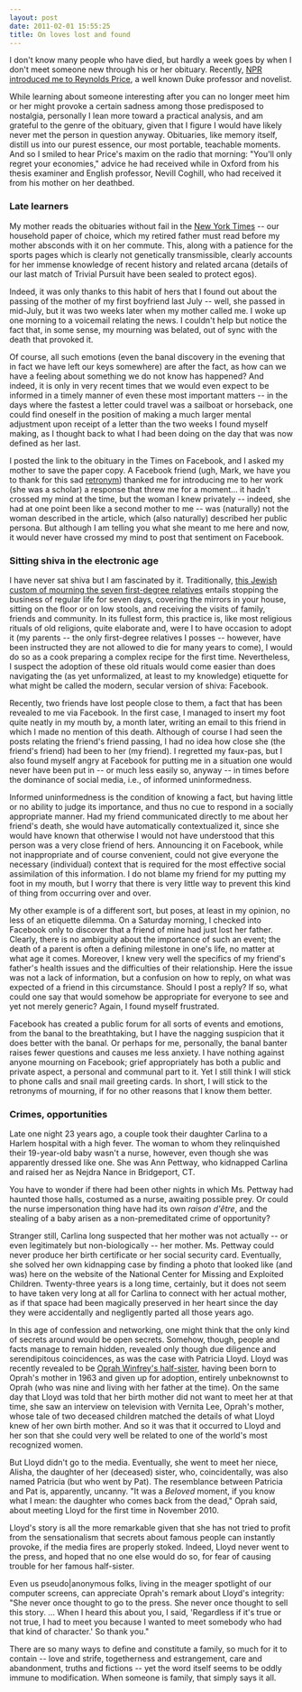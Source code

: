 ```yaml
---
layout: post
date: 2011-02-01 15:55:25
title: On loves lost and found
---
```


I don't know many people who have died, but hardly a week goes by when I don't meet someone new through his or her obituary. Recently, [NPR introduced me to Reynolds Price](http://www.npr.org/2011/01/20/133094306/novelist-professor-reynolds-price-dies), a well known Duke professor and novelist. 

While learning about someone interesting after you can no longer meet him or her might provoke a certain sadness among those predisposed to nostalgia, personally I lean more toward a practical analysis, and am grateful to the genre of the obituary, given that I figure I would have likely never met the person in question anyway. Obituaries, like memory itself, distill us into our purest essence, our most portable, teachable moments. And so I smiled to hear Price's maxim on the radio that morning: "You'll only regret your economies," advice he had received while in Oxford from his thesis examiner and English professor, Nevill Coghill, who had received it from his mother on her deathbed. 

### Late learners
My mother reads the obituaries without fail in the [New York Times](http://www.nytimes.com) -- our household paper of choice, which my retired father must read before my mother absconds with it on her commute. This, along with a patience for the sports pages which is clearly not genetically transmissible, clearly accounts for her immense knowledge of recent history and related arcana (details of our last match of Trivial Pursuit have been sealed to protect egos). 

Indeed, it was only thanks to this habit of hers that I found out about the passing of the mother of my first boyfriend last July -- well, she passed in mid-July, but it was two weeks later when my mother called me. I woke up one morning to a voicemail relating the news. I couldn't help but notice the fact that, in some sense, my mourning was belated, out of sync with the death that provoked it. 

Of course, all such emotions (even the banal discovery in the evening that in fact we have left our keys somewhere) are after the fact, as how can we have a feeling about something we do not know has happened? And indeed, it is only in very recent times that we would even expect to be informed in a timely manner of even these most important matters -- in the days where the fastest a letter could travel was a sailboat or horseback, one could find oneself in the position of making a much larger mental adjustment upon receipt of a letter than the two weeks I found myself making, as I thought back to what I had been doing on the day that was now defined as her last. 

I posted the link to the obituary in the Times on Facebook, and I asked my mother to save the paper copy. A Facebook friend (ugh, Mark, we have you to thank for this sad [retronym](http://www.nytimes.com/1995/03/19/magazine/on-language-return-of-the-retronyms.html)) thanked me for introducing me to her work (she was a scholar) a response that threw me for a moment... it hadn't crossed my mind at the time, but the woman I knew privately -- indeed, she had at one point been like a second mother to me -- was (naturally) not the woman described in the article, which (also naturally) described her public persona. But although I am telling you what she meant to me here and now, it would never have crossed my mind to post that sentiment on Facebook. 

### Sitting shiva in the electronic age 
I have never sat shiva but I am fascinated by it. Traditionally, [this Jewish custom of mourning the seven first-degree relatives](http://en.wikipedia.org/wiki/Shiva_(Judaism)) entails stopping the business of regular life for seven days, covering the mirrors in your house, sitting on the floor or on low stools, and receiving the visits of family, friends and community. In its fullest form, this practice is, like most religious rituals of old religions, quite elaborate and, were I to have occasion to adopt it (my parents -- the only first-degree relatives I posses -- however, have been instructed they are not allowed to die for many years to come), I would do so as a cook preparing a complex recipe for the first time. Nevertheless, I suspect the adoption of these old rituals would come easier than does navigating the (as yet unformalized, at least to my knowledge) etiquette for what might be called the modern, secular version of shiva: Facebook. 

Recently, two friends have lost people close to them, a fact that has been revealed to me via Facebook. In the first case, I managed to insert my foot quite neatly in my mouth by, a month later, writing an email to this friend in which I made no mention of this death. Although of course I had seen the posts relating the friend's friend passing, I had no idea how close she (the friend's friend) had been to her (my friend). I regretted my faux-pas, but I also found myself angry at Facebook for putting me in a situation one would never have been put in -- or much less easily so, anyway -- in times before the dominance of social media, i.e., of informed uninformedness. 

Informed uninformedness is the condition of knowing a fact, but having little or no ability to judge its importance, and thus no cue to respond in a socially appropriate manner. Had my friend communicated directly to me about her friend's death, she would have automatically contextualized it, since she would have known that otherwise I would not have understood that this person was a very close friend of hers. Announcing it on Facebook, while not inappropriate and of course convenient, could not give everyone the necessary (individual) context that is required for the most effective social assimilation of this information. I do not blame my friend for my putting my foot in my mouth, but I worry that there is very little way to prevent this kind of thing from occurring over and over. 

My other example is of a different sort, but poses, at least in my opinion, no less of an etiquette dilemma. On a Saturday morning, I checked into Facebook only to discover that a friend of mine had just lost her father. Clearly, there is no ambiguity about the importance of such an event; the death of a parent is often a defining milestone in one's life, no matter at what age it comes. Moreover, I knew very well the specifics of my friend's father's health issues and the difficulties of their relationship. Here the issue was not a lack of information, but a confusion on how to reply, on what was expected of a friend in this circumstance. Should I post a reply? If so, what could one say that would somehow be appropriate for everyone to see and yet not merely generic? Again, I found myself frustrated. 

Facebook has created a public forum for all sorts of events and emotions, from the banal to the breathtaking, but I have the nagging suspicion that it does better with the banal. Or perhaps for me, personally, the banal banter raises fewer questions and causes me less anxiety. I have nothing against anyone mourning on Facebook; grief appropriately has both a public and private aspect, a personal and communal part to it. Yet I still think I will stick to phone calls and snail mail greeting cards. In short, I will stick to the retronyms of mourning, if for no other reasons that I know them better. 

### Crimes, opportunities 
Late one night 23 years ago, a couple took their daughter Carlina to a Harlem hospital with a high fever. The woman to whom they relinquished their 19-year-old baby wasn't a nurse, however, even though she was apparently dressed like one. She was Ann Pettway, who kidnapped Carlina and raised her as Nejdra Nance in Bridgeport, CT. 

You have to wonder if there had been other nights in which Ms. Pettway had haunted those halls, costumed as a nurse, awaiting possible prey. Or could the nurse impersonation thing have had its own _raison d'être_, and the stealing of a baby arisen as a non-premeditated crime of opportunity? 

Stranger still, Carlina long suspected that her mother was not actually -- or even legitimately but non-biologically -- her mother. Ms. Pettway could never produce her birth certificate or her social security card. Eventually, she solved her own kidnapping case by finding a photo that looked like (and was) here on the website of the National Center for Missing and Exploited Children. Twenty-three years is a long time, certainly, but it does not seem to have taken very long at all for Carlina to connect with her actual mother, as if that space had been magically preserved in her heart since the day they were accidentally and negligently parted all those years ago. 

In this age of confession and networking, one might think that the only kind of secrets around would be open secrets. Somehow, though, people and facts manage to remain hidden, revealed only though due diligence and serendipitous coincidences, as was the case with Patricia Lloyd. Lloyd was recently revealed to be [Oprah Winfrey's half-sister](http://www.oprah.com/oprahshow/Oprahs-Family-Secret/), having been born to Oprah's mother in 1963 and given up for adoption, entirely unbeknownst to Oprah (who was nine and living with her father at the time). On the same day that Lloyd was told that her birth mother did not want to meet her at that time, she saw an interview on television with Vernita Lee, Oprah's mother, whose tale of two deceased children matched the details of what Lloyd knew of her own birth mother. And so it was that it occurred to Lloyd and her son that she could very well be related to one of the world's most recognized women. 

But Lloyd didn't go to the media. Eventually, she went to meet her niece, Alisha, the daughter of her (deceased) sister, who, coincidentally, was also named Patricia (but who went by Pat). The resemblance between Patricia and Pat is, apparently, uncanny. "It was a *Beloved* moment, if you know what I mean: the daughter who comes back from the dead," Oprah said, about meeting Lloyd for the first time in November 2010. 

Lloyd's story is all the more remarkable given that she has not tried to profit from the sensationalism that secrets about famous people can instantly provoke, if the media fires are properly stoked. Indeed, Lloyd never went to the press, and hoped that no one else would do so, for fear of causing trouble for her famous half-sister. 

Even us pseudo|anonymous folks, living in the meager spotlight of our computer screens, can appreciate Oprah's remark about Lloyd's integrity: "She never once thought to go to the press. She never once thought to sell this story. ... When I heard this about you, I said, 'Regardless if it's true or not true, I had to meet you because I wanted to meet somebody who had that kind of character.' So thank you." 

There are so many ways to define and constitute a family, so much for it to contain -- love and strife, togetherness and estrangement, care and abandonment, truths and fictions -- yet the word itself seems to be oddly immune to modification. When someone is family, that simply says it all.